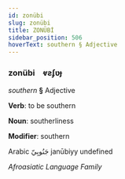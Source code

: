 ```yaml
---
id: zonübi
slug: zonübi
title: ZONÜBİ
sidebar_position: 506
hoverText: southern § Adjective
---
```


### zonübi&emsp;<span kind="abugida">ⱴƨʄʋɟ</span>

*southern* **§** Adjective

**Verb**: to be southern

**Noun**: southerliness

**Modifier**: southern

Arabic جَنُوبِيّ janūbiyy undefined

*Afroasiatic Language Family*